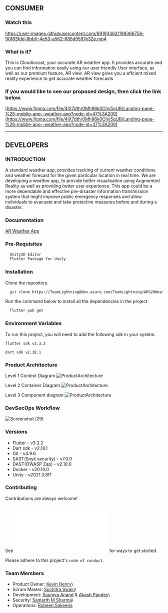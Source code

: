 ## CONSUMER

### Watch this

<https://user-images.githubusercontent.com/69193462/198366756-90f83fdd-8bb0-4e53-a562-685d9597e32e.mp4>

### What is it?

This is Cloudiocast, your accurate AR weather app. It provides accurate
and you can find information easily using our user friendly User
interface, as well as our premium feature, AR view. AR view gives you a
effcient mixed reality experience to get accurate weather forecasts.

### If you would like to see our proposed design, then click the link below.

[https://www.figma.com/file/4IX7dthr0Mh96k0Chv5qUB/Landing-page-%26-mobile-app--weather-app?node-id=47%3A209](https://www.figma.com/file/4IX7dthr0Mh96k0Chv5qUB/Landing-page-%26-mobile-app--weather-app?node-id=47%3A209)

------------------------------------------------------------------------

## DEVELOPERS

### INTRODUCTION

A standard weather app, provides tracking of current weather conditions
and weather forecast for the given particular location in real time. We
are developing a weather app, to provide better visualisation using
Augmented Reality as well as providing better user experience. This app
could be a more dependable and effective pre-disaster information
transmission system that might improve public emergency responses and
allow individuals to evacuate and take protective measures before and
during a disaster.

### Documentation

[AR Weather
App](https://drive.google.com/file/d/1XdGbQ414Sdn_OCkMf6B2ETj-yAxJpWC1/view)

### Pre-Requisites

``` bash
  Unity3D Editor
  Flutter Package for Unity
```

### Installation

Clone the repository.

``` bash
  git clone https://TeamLightning@dev.azure.com/TeamLightning/AR%20WeatherApp/_git/AR-Weather-App
```

Run the command below to install all the dependencies in the project

``` bash
  flutter pub get 
```

### Environment Variables

To run this project, you will need to add the following sdk in your
system.

`flutter sdk v3.3.2`

`dart sdk v2.18.1`

### Product Architecture


Level 1 Context Diagram
![ProductArchitecture](https://user-images.githubusercontent.com/69208308/199923746-bed3216d-e79e-49ca-a054-e100a5cfd0ef.png)

Level 2 Container Diagram
![ProductArchitecture](https://user-images.githubusercontent.com/69208308/199923871-397ae07d-5379-47b2-a842-d445ec9f8186.png)

Level 3 Component diagram
![ProductArchitecture](https://user-images.githubusercontent.com/69208308/199924011-12af9ae4-d10e-4f86-8a2f-b32395b53569.png)

### DevSecOps Workflow

![Screenshot
(29)](https://user-images.githubusercontent.com/69193462/195506789-27b0b410-8d6c-49c2-8b1e-21c092610899.png)

### Versions

-   Flutter - v3.3.2
-   Dart sdk - v2.18.1
-   Git - v4.9.6
-   SAST(Snyk security) - v7.0.0
-   DAST(OWASP Zap) - v2.10.0
-   Docker - v20.10.0
-   Unity - v2021.3.8f1

### Contributing

Contributions are always welcome!

See ![](contributing.md) for ways to get started.

Please adhere to this project's `code of conduct`.

### Team Members

-   Product Owner: [Kevin Henry](https://github.com/ZaneAtlas)\
-   Scrum Master: [Suchitra Swain](https://github.com/Suchitra888991)\
-   Development: [Saumya Anand](https://github.com/Saumya-Anand-2001) &
    [Akash Pandey](https://github.com/pandeyakash)\
-   Security: [Samarth M Sharma](https://github.com/samarthsharma07)\
-   Operations: [Rubeen Sakeena](https://github.com/Rubeensakeena23)